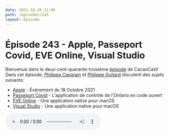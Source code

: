 ```yaml
---
date: 2021-10-26 12:00
path: /episodes/243
layout: Episode
---
```

# Épisode 243 - Apple, Passeport Covid, EVE Online, Visual Studio
<p>Bienvenue dans le deux-cent-quarante-troisi&egrave;me&nbsp;<a href="https://archive.org/download/cacaocast/cacaocast_243.mp3" title="CacaoCast Episode 243">épisode</a> de CacaoCast! Dans cet épisode, <a href="http://www.twitter.com/philippec" title="Philippe Casgrain sur Twitter">Philippe Casgrain</a> et <a href="http://www.twitter.com/cacaocast" title="Philippe Guitard sur Twitter">Philippe Guitard</a> discutent des sujets suivants:</p>
<ul>
<li><a href="https://www.apple.com/fr/apple-events/october-2021/" title="Apple">Apple</a> - Évènement du 18 Octobre 2021</li>
<li><a href="https://github.com/ongov/OpenVerify" title="Passeport Covid">Passeport Covid</a> - L'application de contrôle de l'Ontario en code ouvert</li>
<li><a href="https://www.eveonline.com/news/view/eve-x-apple" title="EVE Online">EVE Online</a> - Une application native pour macOS</li>
<li><a href="https://visualstudio.microsoft.com/fr/vs/mac/preview/" title="Visual Studio">Visual Studio</a> - Une application native pour macOS</li>
</ul>
<p><audio controls><source src="https://archive.org/download/cacaocast/cacaocast_243.mp3" type="audio/mpeg"><source src="https://archive.org/download/cacaocast/cacaocast_243.mp3" type="audio/mp4">Votre navigateur ne supporte pas l'élément audio / Your browser does not support the audio element.</audio></p>
